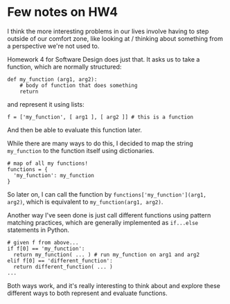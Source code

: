 Few notes on HW4
================
I think the more interesting problems in our lives involve having to step outside of our comfort zone, like looking at / thinking about something from a perspective we're not used to.

Homework 4 for Software Design does just that. It asks us to take a function, which are normally structured:
```
def my_function (arg1, arg2): 
    # body of function that does something
    return
```
and represent it using lists:
```
f = ['my_function', [ arg1 ], [ arg2 ]] # this is a function
```
And then be able to evaluate this function later.

While there are many ways to do this, I decided to map the string `my_function` to the function itself using dictionaries.
```
# map of all my functions!
functions = {
  'my_function': my_function
}
```
So later on, I can call the function by `functions['my_function'](arg1, arg2)`, which is equivalent to `my_function(arg1, arg2)`.

Another way I've seen done is just call different functions using pattern matching practices, which are generally implemented as `if...else` statements in Python.
```
# given f from above...
if f[0] == 'my_function':
  return my_function( ... ) # run my_function on arg1 and arg2
elif f[0] == 'different_function':
  return different_function( ... ) 
...
```
Both ways work, and it's really interesting to think about and explore these different ways to both represent and evaluate functions.
